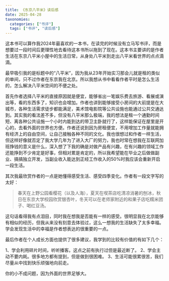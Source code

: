 ```yaml
---
title: 《东京八平米》读后感
date: 2025-04-28
taxonomies:
  categories: ["书评"]
  tags: ["书评", "读后感"]
---
```


这本书可以算作我2024年最喜欢的一本书，在读完的时候没有立马写书评，而是想要过一段时间后更理性地去看待这本书所以拖到了现在。这本书主要讲的是作者生活在东京八平米小屋中的生活日常，从身处八平米到走出八平米看世界的点点滴滴。

最早吸引我的是标题中的“八平米”，因为我从23年开始实习那会儿就是租的类似的单间，只不过作者在东京我在北京。所以我想从书中看看作者平时是怎么生活的，怎么解决八平米空间的不便之处。

首先作者选择八平米的直接原因就是便宜，能够省出一笔娱乐费去旅游、看展或演出等，看的东西多了，知识也会增加。作者也讲到能够接受小房间的大前提是在大城市，各种生活需求徒步都能满足，美术馆电影院等公共设施也能通过公共交通达到。其实我的看法差不多，但没有八平米那么极端，我的想法是租一个通勤时间短、离各种公共设施一个小时内能到达的带卫主卧就行了，这样能保证在屋里是开心的，去看外面的世界也方便。作者还说到因为房租便宜，不用增加工作量就能拥有经济上的自由空间，让自己接触各种不同的文化。我也很想过和作者一样生活，但这样好像就否定了我大学几年为了进入大厂的努力，我也时常在想我在互联网加班挣钱的意义是什么，深入想了下我的确是对做产品有兴趣，在有兴趣的领域工作还能挣到不少肯定是好事，但相对累是肯定的，所以我希望能在毕业之后做做副业、搞搞独立开发，当副业收入能达到正经工作收入的50%时我应该会重新开启一段生活。

其次我最欣赏作者的一点是她懂得感受生活、感受四季变化。作者有一段文字写的太好：

>春天在上野公园看樱花（以及人海），夏天在喫茶店吃清凉消暑的刨冰，秋日在东京大学校园欣赏银杏叶，冬天可以在老师家附近的和果子店吃糯米团子、喝红豆汤。

这句话看得我有点泪目，同时我在想我是否能有一样的感受。很明显我在北京能够有相似的经历，但我从来没有刻意去体验过，这么一想我的生活缺失了太多幸福。学会发现生活中的幸福是作者想表达的很重要的一点。

最后作者在个人成长方面也提供了很多建议，我学到的比较有价值的有如下几个：

1、学会利用碎片时间，听听播客。这点之前有执行过但是最近断了。
2、学会主动不要内耗。很多地方都有提到，但是做到很困难。
3、生活可能很累很苦，我们尽量从中找到快乐顽强地向前走。

你的小不成问题，因为外面的世界足够大。